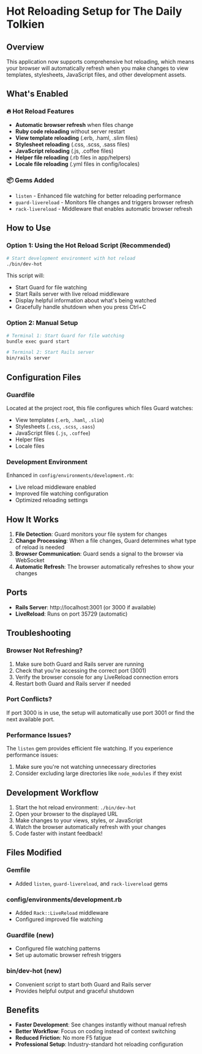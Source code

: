# Hot Reloading Setup for The Daily Tolkien

## Overview

This application now supports comprehensive hot reloading, which means your browser will automatically refresh when you make changes to view templates, stylesheets, JavaScript files, and other development assets.

## What's Enabled

### 🔥 Hot Reload Features

-   **Automatic browser refresh** when files change
-   **Ruby code reloading** without server restart
-   **View template reloading** (.erb, .haml, .slim files)
-   **Stylesheet reloading** (.css, .scss, .sass files)
-   **JavaScript reloading** (.js, .coffee files)
-   **Helper file reloading** (.rb files in app/helpers)
-   **Locale file reloading** (.yml files in config/locales)

### 📦 Gems Added

-   `listen` - Enhanced file watching for better reloading performance
-   `guard-livereload` - Monitors file changes and triggers browser refresh
-   `rack-livereload` - Middleware that enables automatic browser refresh

## How to Use

### Option 1: Using the Hot Reload Script (Recommended)

```bash
# Start development environment with hot reload
./bin/dev-hot
```

This script will:

-   Start Guard for file watching
-   Start Rails server with live reload middleware
-   Display helpful information about what's being watched
-   Gracefully handle shutdown when you press Ctrl+C

### Option 2: Manual Setup

```bash
# Terminal 1: Start Guard for file watching
bundle exec guard start

# Terminal 2: Start Rails server
bin/rails server
```

## Configuration Files

### Guardfile

Located at the project root, this file configures which files Guard watches:

-   View templates (`.erb`, `.haml`, `.slim`)
-   Stylesheets (`.css`, `.scss`, `.sass`)
-   JavaScript files (`.js`, `.coffee`)
-   Helper files
-   Locale files

### Development Environment

Enhanced in `config/environments/development.rb`:

-   Live reload middleware enabled
-   Improved file watching configuration
-   Optimized reloading settings

## How It Works

1. **File Detection**: Guard monitors your file system for changes
2. **Change Processing**: When a file changes, Guard determines what type of reload is needed
3. **Browser Communication**: Guard sends a signal to the browser via WebSocket
4. **Automatic Refresh**: The browser automatically refreshes to show your changes

## Ports

-   **Rails Server**: http://localhost:3001 (or 3000 if available)
-   **LiveReload**: Runs on port 35729 (automatic)

## Troubleshooting

### Browser Not Refreshing?

1. Make sure both Guard and Rails server are running
2. Check that you're accessing the correct port (3001)
3. Verify the browser console for any LiveReload connection errors
4. Restart both Guard and Rails server if needed

### Port Conflicts?

If port 3000 is in use, the setup will automatically use port 3001 or find the next available port.

### Performance Issues?

The `listen` gem provides efficient file watching. If you experience performance issues:

1. Make sure you're not watching unnecessary directories
2. Consider excluding large directories like `node_modules` if they exist

## Development Workflow

1. Start the hot reload environment: `./bin/dev-hot`
2. Open your browser to the displayed URL
3. Make changes to your views, styles, or JavaScript
4. Watch the browser automatically refresh with your changes
5. Code faster with instant feedback!

## Files Modified

### Gemfile

-   Added `listen`, `guard-livereload`, and `rack-livereload` gems

### config/environments/development.rb

-   Added `Rack::LiveReload` middleware
-   Configured improved file watching

### Guardfile (new)

-   Configured file watching patterns
-   Set up automatic browser refresh triggers

### bin/dev-hot (new)

-   Convenient script to start both Guard and Rails server
-   Provides helpful output and graceful shutdown

## Benefits

-   **Faster Development**: See changes instantly without manual refresh
-   **Better Workflow**: Focus on coding instead of context switching
-   **Reduced Friction**: No more F5 fatigue
-   **Professional Setup**: Industry-standard hot reloading configuration
